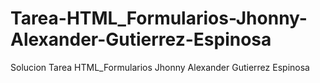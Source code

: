 # Tarea-HTML_Formularios-Jhonny-Alexander-Gutierrez-Espinosa
Solucion Tarea HTML_Formularios Jhonny Alexander Gutierrez Espinosa

